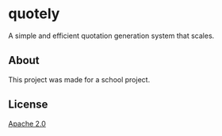 # quotely

A simple and efficient quotation generation system that scales.

## About

This project was made for a school project.

## License

[Apache 2.0](./LICENSE)
